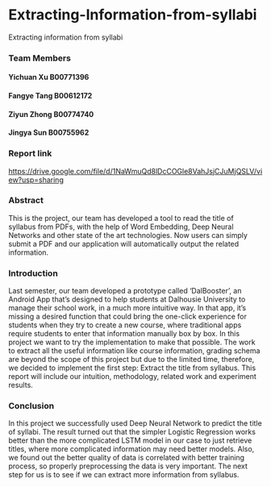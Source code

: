 # Extracting-Information-from-syllabi
Extracting information from syllabi

### Team Members
#### Yichuan Xu B00771396
#### Fangye Tang B00612172
#### Ziyun Zhong B00774740
#### Jingya Sun B00755962

### Report link
https://drive.google.com/file/d/1NaWmuQd8lDcCOGle8VahJsjCJuMjQSLV/view?usp=sharing

### Abstract
This is the project, our team has developed a tool to read the title of syllabus from PDFs, with the help of Word Embedding, Deep Neural Networks and other state of the art technologies. Now users can simply submit a PDF and our application will automatically output the related information.


### Introduction
Last semester, our team developed a prototype called ‘DalBooster’, an Android App that’s designed to help students at Dalhousie University to manage their school work, in a much more intuitive way. In that app, it’s missing a desired function that could bring the one-click experience for students when they try to create a new course, where traditional apps require students to enter that information manually box by box. In this project we want to try the implementation to make that possible. The work to extract all the useful information like course information, grading schema are beyond the scope of this project but due to the limited time, therefore, we decided to implement the first step: Extract the title from syllabus. This report will include our intuition, methodology, related work and experiment results. 

### Conclusion
In this project we successfully used Deep Neural Network to predict the title of syllabi. The result turned out that the simpler Logistic Regression works better than the more complicated LSTM model in our case to just retrieve titles, where more complicated information may need better models. Also, we found out the better quality of data is correlated with better training process, so properly preprocessing the data is very important. The next step for us is to see if we can extract more information from syllabus.
